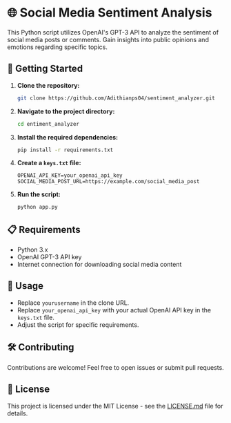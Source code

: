 # 🌐 Social Media Sentiment Analysis

This Python script utilizes OpenAI's GPT-3 API to analyze the sentiment of social media posts or comments. Gain insights into public opinions and emotions regarding specific topics.

## 🚀 Getting Started

1. **Clone the repository:**

    ```bash
    git clone https://github.com/Adithianps04/sentiment_analyzer.git
    ```

2. **Navigate to the project directory:**

    ```bash
    cd entiment_analyzer
    ```

3. **Install the required dependencies:**

    ```bash
    pip install -r requirements.txt
    ```

4. **Create a `keys.txt` file:**

    ```
    OPENAI_API_KEY=your_openai_api_key
    SOCIAL_MEDIA_POST_URL=https://example.com/social_media_post
    ```

5. **Run the script:**

    ```bash
    python app.py
    ```

## 📋 Requirements

- Python 3.x
- OpenAI GPT-3 API key
- Internet connection for downloading social media content

## 📝 Usage

- Replace `yourusername` in the clone URL.
- Replace `your_openai_api_key` with your actual OpenAI API key in the `keys.txt` file.
- Adjust the script for specific requirements.

## 🛠️ Contributing

Contributions are welcome! Feel free to open issues or submit pull requests.

## 📄 License

This project is licensed under the MIT License - see the [LICENSE.md](LICENSE.md) file for details.
